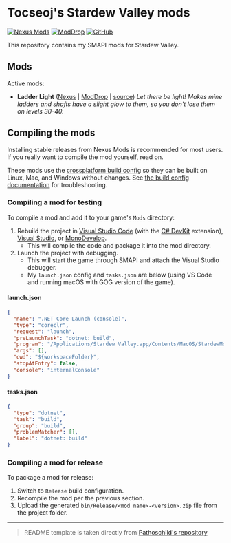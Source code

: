 ﻿# Tocseoj's Stardew Valley mods

[![Nexus Mods](https://img.shields.io/badge/Nexus-Mods-4DB7FF.svg)](https://www.nexusmods.com/users/165805258?tab=user+files)
[![ModDrop](https://img.shields.io/badge/ModDrop-ModDrop-4DB7FF.svg)](https://www.moddrop.com/stardew-valley/mods/1549539-ladder-lightj)
[![GitHub](https://img.shields.io/badge/GitHub-Tocseoj-4DB7FF.svg)](https://github.com/Tocseoj)

This repository contains my SMAPI mods for Stardew Valley.

## Mods

Active mods:

- **Ladder Light** ([Nexus](https://www.nexusmods.com/stardewvalley/mods/22052/) | [ModDrop](https://www.moddrop.com/stardew-valley/mods/1549539-ladder-light) | [source](LadderLight))
  _Let there be light! Makes mine ladders and shafts have a slight glow to them, so you don't lose them on levels 30-40._

## Compiling the mods

Installing stable releases from Nexus Mods is recommended for most users. If you really want to
compile the mod yourself, read on.

These mods use the [crossplatform build config](https://www.nuget.org/packages/Pathoschild.Stardew.ModBuildConfig)
so they can be built on Linux, Mac, and Windows without changes. See [the build config documentation](https://www.nuget.org/packages/Pathoschild.Stardew.ModBuildConfig)
for troubleshooting.

### Compiling a mod for testing

To compile a mod and add it to your game's `Mods` directory:

1. Rebuild the project in [Visual Studio Code](https://code.visualstudio.com/) (with the [C# DevKit](https://marketplace.visualstudio.com/items?itemName=ms-dotnettools.csdevkit) extension), [Visual Studio](https://www.visualstudio.com/vs/community/), or [MonoDevelop](https://www.monodevelop.com/).
   - This will compile the code and package it into the mod directory.
2. Launch the project with debugging.
   - This will start the game through SMAPI and attach the Visual Studio debugger.
   - My `launch.json` config and `tasks.json` are below (using VS Code and running macOS with GOG version of the game).

#### launch.json

```json
{
  "name": ".NET Core Launch (console)",
  "type": "coreclr",
  "request": "launch",
  "preLaunchTask": "dotnet: build",
  "program": "/Applications/Stardew Valley.app/Contents/MacOS/StardewModdingAPI",
  "args": [],
  "cwd": "${workspaceFolder}",
  "stopAtEntry": false,
  "console": "internalConsole"
}
```

#### tasks.json

```json
{
  "type": "dotnet",
  "task": "build",
  "group": "build",
  "problemMatcher": [],
  "label": "dotnet: build"
}
```

### Compiling a mod for release

To package a mod for release:

1. Switch to `Release` build configuration.
2. Recompile the mod per the previous section.
3. Upload the generated `bin/Release/<mod name>-<version>.zip` file from the project folder.

---

> README template is taken directly from [Pathoschild's repository](https://github.com/Pathoschild/StardewMods)
